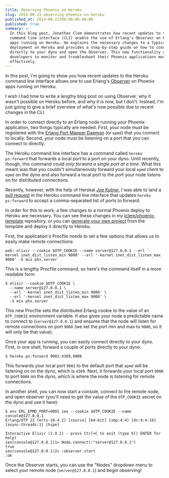```yaml
---
title: Observing Phoenix on Heroku
slug: 2019-08-21-observing-phoenix-on-heroku
published_at: 2019-08-21T00:00:00-04:00
published: true
summary: >-
  In this blog post, Jonathan Clem demonstrates how recent updates to the Heroku
  command line interface (CLI) enable the use of Erlang's Observer on Phoenix
  apps running on Heroku. He explains the necessary changes to a typical Phoenix
  deployment on Heroku and provides a step-by-step guide on how to connect
  directly to your dyno and open the Observer. This new functionality allows
  developers to monitor and troubleshoot their Phoenix applications more
  effectively.
---
```


In this post, I'm going to show you how recent updates to the Heroku command
line interface allows one to use Erlang's
[Observer](http://erlang.org/doc/apps/observer/observer_ug.html) on Phoenix apps
running on Heroku.

I wish I had time to write a lengthy blog post on using Observer, why it wasn't
possible on Heroku before, and why it is now, but I don't. Instead, I'm just
going to give a brief overview of what's now possible due to recent changes in
the CLI.

In order to connect directly to an Erlang node running your Phoenix application,
two things typically are needed. First, your node must be registered with the
[Erlang Port Mapper Daemon](http://erlang.org/doc/man/epmd.html) (or `epmd`)
that you connect to locally. Second, your node must be listening on a port that
you can connect to directly.

The Heroku command line interface has a command called `heroku ps:forward` that
forwards a local port to a port on your dyno. Until recently, though, this
command could _only forward a single port at a time_. What this meant was that
you couldn't simultaneously forward your local `epmd` client to `epmd` on the
dyno and also forward a local port to the port your node listens on for
distributed connections.

Recently, however, with the help of Herokai [Joe
Kutner](https://github.com/jkutner), I was able to land a [pull
request](https://github.com/heroku/heroku-ps-exec/pull/16) in the Heroku command
line interface that updates `heroku ps:forward` to accept a comma-separated list
of ports to forward.

In order for this to work, a few changes to a normal Phoenix deploy to Heroku
are necessary. You can see these changes in my
[jclem/phoenix-template](https://github.com/jclem/phoenix-template) repository,
or you can [generate your own
project](https://github.com/jclem/phoenix-template/generate) from the template
and deploy it directly to Heroku.

First, the application's Procfile needs to set a few options that allows us to
easily make remote connections:

```text
web: elixir --cookie $OTP_COOKIE --name server@127.0.0.1 --erl '-kernel inet_dist_listen_min 9000' --erl '-kernel inet_dist_listen_max 9000' -S mix phx.server
```

This is a lengthy Procfile command, so here's the command itself in a more
readable form:

```shell
$ elixir --cookie $OTP_COOKIE \
  --name server@127.0.0.1 \
  --erl '-kernel inet_dist_listen_min 9000' \
  --erl '-kernel inet_dist_listen_max 9000' \
  -S mix phx.server
```

This new Procfile sets the distributed Erlang cookie to the value of an
`OTP_COOKIE` environment variable. It also gives your node a predictable name to
connect to (`server@127.0.0.1`) and ensures that the node will listen for remote
connections on port `9000` (we set the port min and max to `9000`, so it will
only be that value).

Once your app is running, you can easily connect directly to your dyno. First,
in one shell, forward a couple of ports directly to your dyno:

```shell
$ heroku ps:forward 9001:4369,9000
```

This forwards your local port `9001` to the default port that `epmd` will be
listening on on the dyno, which is `4369`. Next, it forwards your local port
`9000` to port `9000` on the dyno, which is where the node is listening for
remote connections.

In another shell, you can now start a console, connect to the remote node, and
open observer (you'll need to get the value of the `OTP_COOKIE` secret on the
dyno and use it here):

```shell
$ env ERL_EPMD_PORT=9001 iex --cookie $OTP_COOKIE --name console@127.0.0.1
Erlang/OTP 22 [erts-10.4.2] [source] [64-bit] [smp:4:4] [ds:4:4:10] [async-threads:1] [hipe]

Interactive Elixir (1.9.1) - press Ctrl+C to exit (type h() ENTER for help)
iex(console@127.0.0.1)1> Node.connect(:"server@127.0.0.1")
true
iex(console@127.0.0.1)2> :observer.start
:ok
```

Once the Observer starts, you can use the "Nodes" dropdown menu to select your
remote node (`server@127.0.0.1`) and begin observing!
